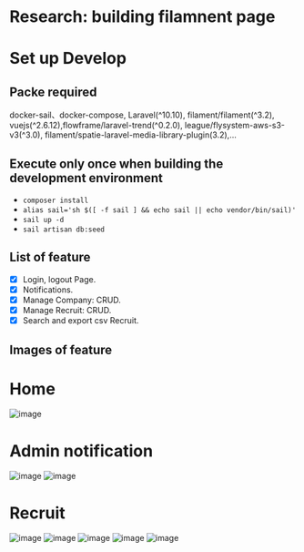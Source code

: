 # Research: building filamnent page
# Set up Develop
## Packe required 
docker-sail、docker-compose, Laravel(^10.10), filament/filament(^3.2), vuejs(^2.6.12),flowframe/laravel-trend(^0.2.0), league/flysystem-aws-s3-v3(^3.0), filament/spatie-laravel-media-library-plugin(3.2),...
## Execute only once when building the development environment
- `composer install`
- `alias sail='sh $([ -f sail ] && echo sail || echo vendor/bin/sail)'`
- `sail up -d`
- `sail artisan db:seed`
## List of feature
- [X] Login, logout Page.
- [X] Notifications.
- [X] Manage Company: CRUD. 
- [X] Manage Recruit: CRUD. 
- [X] Search and export csv Recruit.
## Images of feature
# Home
![image](https://github.com/lanlh2023/filament-app/assets/147787873/db5bc7b9-a6e3-4457-a738-0c52ac606758)
# Admin notification
![image](https://github.com/lanlh2023/filament-app/assets/147787873/05aa48ed-7b5b-45e8-a3bf-a006ed5ff853)
![image](https://github.com/lanlh2023/filament-app/assets/147787873/eb68ae18-b619-4706-9697-5e607fe1ffc1)
# Recruit
![image](https://github.com/lanlh2023/filament-app/assets/147787873/ba444b8d-86db-409c-8352-8757b16bfbfd)
![image](https://github.com/lanlh2023/filament-app/assets/147787873/85138d41-3104-41be-8a32-372586c078ce)
![image](https://github.com/lanlh2023/filament-app/assets/147787873/d22a784f-864c-434b-87d8-d1c2aef5d161)
![image](https://github.com/lanlh2023/filament-app/assets/147787873/1135e3cd-0ea2-441c-ab9b-22a1d4c8d872)
![image](https://github.com/lanlh2023/filament-app/assets/147787873/ca1c74eb-dd1c-4565-862e-9c5808396cbd)


